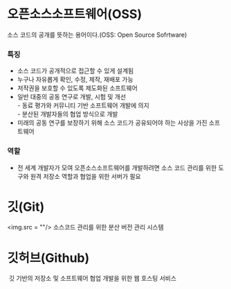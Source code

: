 # 오픈소스소프트웨어(OSS)
소스 코드의 공개를 뜻하는 용어이다.(OSS: Open Source Sofrtware)

<h3>특징</h3>
<ul>
  <li>소스 코드가 공개적으로 접근할 수 있게 설계됨</li>
  <li>누구나 자유롭게 확인, 수정, 제작, 재배포 가능</li>
  <li>저작권을 보호할 수 있도록 제도화된 소프트웨어</li>
  <li>
    일반 대중의 공동 연구로 개발, 시험 및 개선
    <div>- 동료 평가와 커뮤니티 기반 소프트웨어 개발에 의지</div>
    <div>- 분산된 개발자들의 협업 방식으로 개발</div>
  </li>
  <li>미래의 공동 연구를 보장하기 위해 소스 코드가 공유되어야 하는 사상을 가진 소프트웨어</li>
</ul>

<h3>역할</h3>
<ul>
  <li>전 세계 개발자가 모여 오픈소스소프트웨어를 개발하려면 소스 코드 관리를 위한 도구와 원격 저장소 역할과 협업을 위한 서버가 필요</li>
</ul>

# 깃(Git)
<img.src = ""/>
소스코드 관리를 위한 분산 버전 관리 시스템

# 깃허브(Github)
<img src = ""/>
깃 기반의 저장소 및 소프트웨어 협업 개발을 위한 웹 호스팅 서비스

